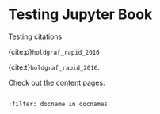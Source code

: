 # Testing Jupyter Book




Testing citations 

{cite:p}`holdgraf_rapid_2016`

{cite:t}`holdgraf_rapid_2016`.


Check out the content pages:

```{tableofcontents}
```


```{bibliography}
:filter: docname in docnames
```